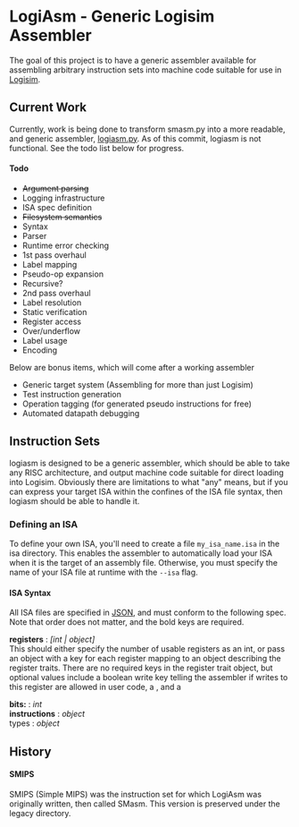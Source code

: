 # LogiAsm - Generic Logisim Assembler #

The goal of this project is to have a generic assembler available for assembling arbitrary instruction sets into 
machine code suitable for use in [Logisim][lg].  

## Current Work ##

Currently, work is being done to transform smasm.py into a more readable, and generic assembler, [logiasm.py][self].  As of this commit, logiasm is not functional.  See the todo list below for progress.

#### Todo ####
 + ~~Argument parsing~~
 + Logging infrastructure
 + ISA spec definition
  + ~~Filesystem semantics~~
  + Syntax
  + Parser
  + Runtime error checking
 + 1st pass overhaul
  + Label mapping
  + Pseudo-op expansion
   + Recursive?
 + 2nd pass overhaul
  + Label resolution
  + Static verification
   + Register access
   + Over/underflow
   + Label usage
  + Encoding

Below are bonus items, which will come after a working assembler

 + Generic target system (Assembling for more than just Logisim)
 + Test instruction generation
 + Operation tagging (for generated pseudo instructions for free)
 + Automated datapath debugging

## Instruction Sets ##

logiasm is designed to be a generic assembler, which should be able to take any RISC architecture, and output machine code suitable for direct loading into Logisim.  Obviously there are limitations to what "any" means, but if you can express your target ISA within the confines of the ISA file syntax, then logiasm should be able to handle it.  

### Defining an ISA ###

To define your own ISA, you'll need to create a file `my_isa_name.isa` in the isa directory.  This enables the assembler to automatically load your ISA when it is the target of an assembly file.  Otherwise, you must specify the name of your ISA file at runtime with the `--isa` flag.

#### ISA Syntax ####

All ISA files are specified in [JSON][json], and must conform to the following spec.  Note that order does not matter, and the bold keys are required.

**registers** : _[int | object]_  
This should either specify the number of usable registers as an int, or pass an object with a key for each register mapping to an object describing the register traits.  There are no required keys in the register trait object, but optional values include a boolean write key telling the assembler if writes to this register are allowed in user code, a , and a 

**bits:** : _int_  
**instructions** : _object_  
types : _object_  

## History ##

#### SMIPS ####

SMIPS (Simple MIPS) was the instruction set for which LogiAsm was originally written, then called SMasm.  This version 
is preserved under the legacy directory.


[lg]:http://ozark.hendrix.edu/~burch/logisim

[self]:https://github.com/brcooley/logiasm/logiasm.py
[json]:http://www.json.org/